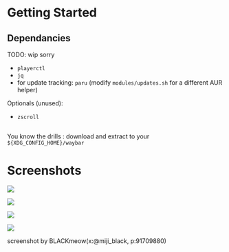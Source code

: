 # Getting Started

## Dependancies

TODO: wip sorry

- `playerctl`
- `jq`
- for update tracking: `paru` (modify `modules/updates.sh` for a different AUR helper)

Optionals (unused):
- `zscroll`

##

You know the drills : download and extract to your `${XDG_CONFIG_HOME}/waybar`

# Screenshots

![](Normal.png)

![](waybar-extended1.png)

![](waybar-extended2.png)

![](fullscreen.png)

screenshot by BLACKmeow(x:@miji_black, p:91709880)

